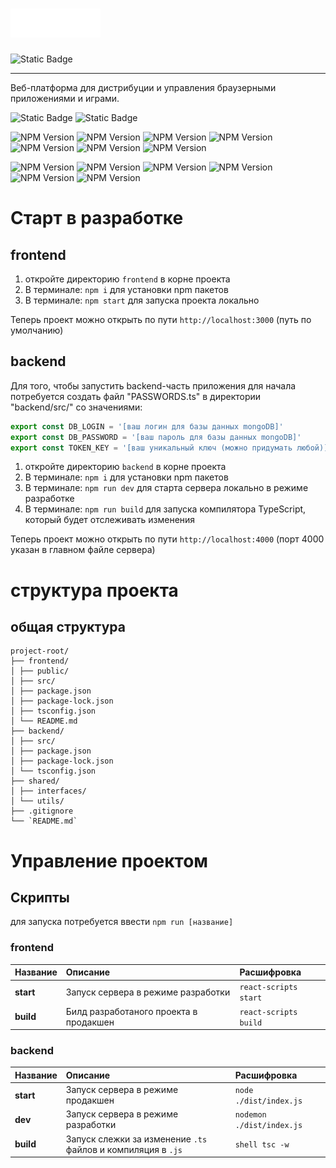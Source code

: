 # ![ILGG logo](https://raw.githubusercontent.com/or-temka/ILGG/4b7e8d8d6e2f95d7719b00c867e8b69c2c95a8f1/frontend/src/assets/svgs/logo.svg?token=AQUQACXA2BLNIW43IJAKUUTGMHMHY)

<img alt="Static Badge" src="https://img.shields.io/badge/version-0.1.0-red?style=for-the-badge">

---

Веб-платформа для дистрибуции и управления браузерными приложениями и играми.

<img alt="Static Badge" src="https://img.shields.io/badge/TypeScript-5.4.5-%233D81CA?style=for-the-badge&logo=typescript&labelColor=%23333&color=%233D81CA"> ![Static Badge](https://img.shields.io/badge/Node.js-20.9.0-%2393C80F?style=for-the-badge&logo=node.js&labelColor=%23333&color=%2393C80F)

![NPM Version](https://img.shields.io/npm/v/react?logo=react&label=react&color=%2318DBFE) ![NPM Version](https://img.shields.io/npm/v/redux?logo=redux&label=redux&color=%23844EC3) ![NPM Version](https://img.shields.io/npm/v/create-react-app?logo=create-react-app&label=create-react-app) ![NPM Version](https://img.shields.io/npm/v/axios?logo=axios&label=axios) ![NPM Version](https://img.shields.io/npm/v/uuid?logo=uuid&label=uuid) ![NPM Version](https://img.shields.io/npm/v/sass?logo=sass&label=SCSS&color=%23DA87AD) ![NPM Version](https://img.shields.io/npm/v/query-string?logo=query-string&label=query-string)

![NPM Version](https://img.shields.io/npm/v/express?logo=express&label=express&labelColor=%23333&color=%23333) ![NPM Version](https://img.shields.io/npm/v/nodemon?logo=nodemon&label=nodemon&color=%237FD357) ![NPM Version](https://img.shields.io/npm/v/mongoose?logo=mongoose&label=mongoose&color=%238A120F) ![NPM Version](https://img.shields.io/npm/v/jsonwebtoken?logo=jsonwebtoken&label=jsonwebtoken) ![NPM Version](https://img.shields.io/npm/v/cors?logo=cors&label=cors) ![NPM Version](https://img.shields.io/npm/v/bcrypt?logo=bcrypt&label=bcrypt)

# Старт в разработке

## frontend

1. откройте директорию `frontend` в корне проекта
2. В терминале: `npm i` для установки npm пакетов
3. В терминале: `npm start` для запуска проекта локально

Теперь проект можно открыть по пути `http://localhost:3000` (путь по умолчанию)

## backend

Для того, чтобы запустить backend-часть приложения для начала потребуется создать файл "PASSWORDS.ts" в директории "backend/src/" со значениями:

```js
export const DB_LOGIN = '[ваш логин для базы данных mongoDB]'
export const DB_PASSWORD = '[ваш пароль для базы данных mongoDB]'
export const TOKEN_KEY = '[ваш уникальный ключ (можно придумать любой)]'
```

1. откройте директорию `backend` в корне проекта
2. В терминале: `npm i` для установки npm пакетов
3. В терминале: `npm run dev` для старта сервера локально в режиме разработке
4. В терминале: `npm run build` для запуска компилятора TypeScript, который будет отслеживать изменения

Теперь проект можно открыть по пути `http://localhost:4000` (порт 4000 указан в главном файле сервера)

# структура проекта

## общая структура
```
project-root/
├── frontend/
│ ├── public/
│ ├── src/
│ ├── package.json
│ ├── package-lock.json
│ ├── tsconfig.json
│ └── README.md
├── backend/
│ ├── src/
│ ├── package.json
│ ├── package-lock.json
│ └── tsconfig.json
├── shared/
│ ├── interfaces/
│ └── utils/
├── .gitignore
└── `README.md`
```
# Управление проектом

## Скрипты

для запуска потребуется ввести `npm run [название]`

### frontend

| Название  | Описание                               | Расшифровка           |
| :-------- | :------------------------------------- | :-------------------- |
| **start** | Запуск сервера в режиме разработки     | `react-scripts start` |
| **build** | Билд разработаного проекта в продакшен | `react-scripts build` |

### backend

| Название  | Описание                                                     | Расшифровка               |
| :-------- | :----------------------------------------------------------- | :------------------------ |
| **start** | Запуск сервера в режиме продакшен                            | `node ./dist/index.js`    |
| **dev**   | Запуск сервера в режиме разработки                           | `nodemon ./dist/index.js` |
| **build** | Запуск слежки за изменение `.ts` файлов и компиляция в `.js` | `shell tsc -w`            |
